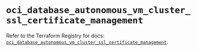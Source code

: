 # `oci_database_autonomous_vm_cluster_ssl_certificate_management`

Refer to the Terraform Registry for docs: [`oci_database_autonomous_vm_cluster_ssl_certificate_management`](https://registry.terraform.io/providers/oracle/oci/7.19.0/docs/resources/database_autonomous_vm_cluster_ssl_certificate_management).
